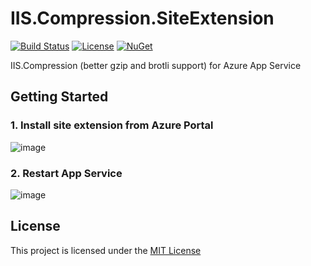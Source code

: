 # IIS.Compression.SiteExtension

[![Build Status](https://dev.azure.com/shibayan/IIS.Compression.SiteExtension/_apis/build/status/Build%20IIS.Compression.SiteExtension?branchName=master)](https://dev.azure.com/shibayan/IIS.Compression.SiteExtension/_build/latest?definitionId=24&branchName=master)
[![License](https://img.shields.io/github/license/shibayan/IIS.Compression.SiteExtension.svg)](https://github.com/shibayan/IIS.Compression.SiteExtension/blob/master/LICENSE)
[![NuGet](https://img.shields.io/nuget/v/IIS.Compression.SiteExtension.svg)](https://www.nuget.org/packages/IIS.Compression.SiteExtension)

IIS.Compression (better gzip and brotli support) for Azure App Service

## Getting Started

### 1. Install site extension from Azure Portal

![image](https://user-images.githubusercontent.com/1356444/46580013-2cf4b400-ca57-11e8-9c72-b12fd5b3e70c.png)

### 2. Restart App Service

![image](https://user-images.githubusercontent.com/1356444/51485638-f4989c00-1de1-11e9-853b-118a6b346e45.png)

## License

This project is licensed under the [MIT License](https://github.com/shibayan/IIS.Compression.SiteExtension/blob/master/LICENSE)
